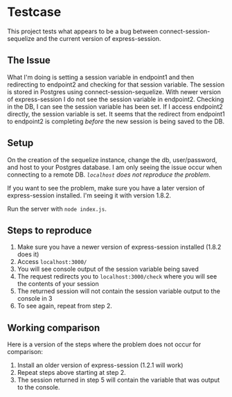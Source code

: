 Testcase
===

This project tests what appears to be a bug between connect-session-sequelize and the current version of express-session.

The Issue
---
What I'm doing is setting a session variable in endpoint1 and then redirecting to endpoint2 and checking for that session variable. The session is stored in Postgres using connect-session-sequelize. With newer version of express-session I do not see the session variable in endpoint2. Checking in the DB, I can see the session variable has been set. If I access endpoint2 directly, the session variable is set. It seems that the redirect from endpoint1 to endpoint2 is completing *before* the new session is being saved to the DB.

Setup
---
On the creation of the sequelize instance, change the db, user/password, and host to your Postgres database. I am only seeing the issue occur when connecting to a remote DB. *`localhost` does not reproduce the problem*.

If you want to see the problem, make sure you have a later version of express-session installed. I'm seeing it with version 1.8.2.

Run the server with `node index.js`.

Steps to reproduce
---
1. Make sure you have a newer version of express-session installed (1.8.2 does it)
2. Access `localhost:3000/`
3. You will see console output of the session variable being saved
4. The request redirects you to `localhost:3000/check` where you will see the contents of your session
5. The returned session will not contain the session variable output to the console in 3
6. To see again, repeat from step 2.

Working comparison
---
Here is a version of the steps where the problem does not occur for comparison:

1. Install an older version of express-session (1.2.1 will work)
2. Repeat steps above starting at step 2.
3. The session returned in step 5 will contain the variable that was output to the console.

